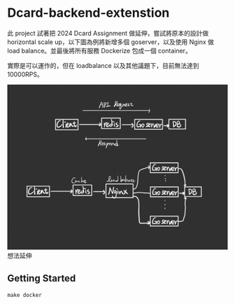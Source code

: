 # Dcard-backend-extenstion

此 project 試著把 2024 Dcard Assignment 做延伸，嘗試將原本的設計做 horizontal scale up，以下圖為例將新增多個 goserver，以及使用 Nginx 做 load balance。並最後將所有服務 Dockerize 包成一個 container。

實際是可以運作的，但在 loadbalance 以及其他議題下，目前無法達到 10000RPS。

![](/asset/scale.jpeg)
想法延伸

## Getting Started

```
make docker
```
